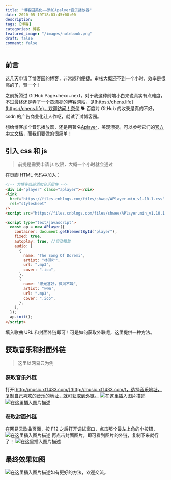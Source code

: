 ```yaml
---
title: "博客园美化——添加Apalyer音乐播放器"
date: 2020-05-19T18:03:45+08:00
description:
tags: [博客]
categories: 博客
featured_image: "/images/notebook.png"
draft: false
comment: false
---
```


## 前言

这几天申请了博客园的博客，非常顺利便捷。审核大概还不到一个小时，效率是很高的了，赞一个！

之前折腾过 GitHub Page+hexo+next，对于我这种前端小白来说真实有点难度，不过最终还是弄了一个蛮漂亮的博客网站，见[https://chens.life](https://chens.life)，欢迎访问！奈何 🐕 百度对 GitHub 的收录是真的不好，csdn 的广告商业化让人作呕，就试了试博客园。

想给博客加个音乐播放器，还是用著名[Aplayer](https://github.com/MoePlayer/APlayer)，美观漂亮。可以参考它们的[官方中文文档](https://aplayer.js.org/#/zh-Hans/)，而我们要做的很简单！

## 引入 css 和 js

> 前提是需要申请 js 权限，大概一个小时就会通过

在页脚 HTML 代码中加入：

```html
<!-- 为博客底部添加音乐组件 -->
<div id="player" class="aplayer"></div>
<link
  href="https://files.cnblogs.com/files/shwee/APlayer.min_v1.10.1.css"
  rel="stylesheet"
/>
<script src="https://files.cnblogs.com/files/shwee/APlayer.min_v1.10.1.js"></script>

<script type="text/javascript">
  const ap = new APlayer({
    container: document.getElementById("player"),
    fixed: true,
    autoplay: true, //自动播放
    audio: [
      {
        name: "The Song Of Doremi",
        artist: "林澜叶",
        url: ".mp3",
        cover: ".ico",
      },
      {
        name: "阳光甚好，微风不噪",
        artist: "何石",
        url: ".mp3",
        cover: ".ico",
      },
    ],
  });
  ap.init();
</script>
```

填入歌曲 URL 和封面外链即可！可是如何获取外联呢，这里提供一种方法。

## 获取音乐和封面外链

> 这里以网易云为例

### 获取音乐外链

打开[http://music.xf1433.com/](http://music.xf1433.com/)，选择音乐地址，复制自己喜欢的音乐的地址，就可获取到外链。
![在这里插入图片描述](https://img-blog.csdnimg.cn/20200519112127782.png?x-oss-process=image/watermark,type_ZmFuZ3poZW5naGVpdGk,shadow_10,text_aHR0cHM6Ly9ibG9nLmNzZG4ubmV0L3dlaXhpbl80NTc0ODczNA==,size_16,color_FFFFFF,t_70)
![在这里插入图片描述](https://img-blog.csdnimg.cn/20200519112140292.png?x-oss-process=image/watermark,type_ZmFuZ3poZW5naGVpdGk,shadow_10,text_aHR0cHM6Ly9ibG9nLmNzZG4ubmV0L3dlaXhpbl80NTc0ODczNA==,size_16,color_FFFFFF,t_70)

### 获取封面外链

在网易云歌曲页面，按 F12 之后打开调试窗口，点击那个最左上角的小按钮，
![在这里插入图片描述](https://img-blog.csdnimg.cn/20200519112230483.png)
再点击封面图片，即可看到图片的外链，复制下来就行了！
![在这里插入图片描述](https://img-blog.csdnimg.cn/20200519112238150.png?x-oss-process=image/watermark,type_ZmFuZ3poZW5naGVpdGk,shadow_10,text_aHR0cHM6Ly9ibG9nLmNzZG4ubmV0L3dlaXhpbl80NTc0ODczNA==,size_16,color_FFFFFF,t_70)

## 最终效果如图

![在这里插入图片描述](https://img-blog.csdnimg.cn/20200519112313557.png?x-oss-process=image/watermark,type_ZmFuZ3poZW5naGVpdGk,shadow_10,text_aHR0cHM6Ly9ibG9nLmNzZG4ubmV0L3dlaXhpbl80NTc0ODczNA==,size_16,color_FFFFFF,t_70)如有更好的方法，欢迎交流。

